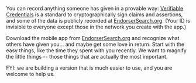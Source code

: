 
You can record anything someone has given in a provable way: [Verifiable Credentials](https://www.w3.org/TR/vc-data-model/) is a standard to cryptographically sign claims and assertions, and some of the data is publicly recorded at [EndorserSearch.org](https://endorsersearch.org). (Your ID is invisible to everyone except those in the network you create with the app.)

Download the mobile app from [EndorserSearch.org](https://endorsersearch.org) and recognize what others have given you... and maybe get some love in return. Start with the easy things, like the time they spent with you recently. We want to magnify the little things -- those things that are actually the most important.

FYI: we are building a version that is much easier to use, and you are welcome to help us.

